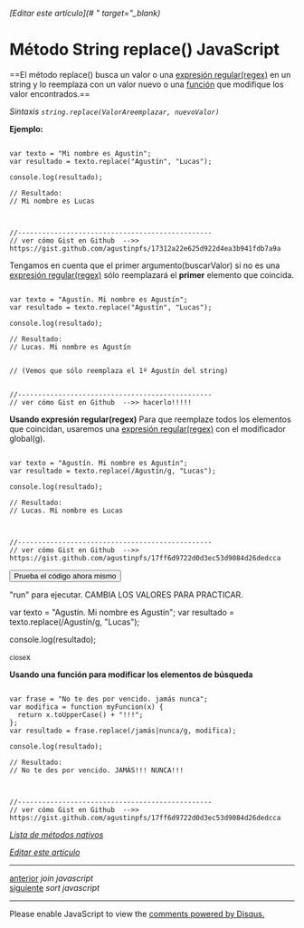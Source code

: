 <em>[Editar este artículo](# " target="_blank)</em>

# Método String replace() JavaScript

==El método replace() busca un valor o una [expresión regular(regex)](#) en un string y lo reemplaza con un valor nuevo o una [función](#) que modifique los valor encontrados.==

*Sintaxis*
*```string.replace(ValorAreemplazar, nuevoValor)```*

**Ejemplo:**

<!-- start code snippet: -->

<pre data-start="0"><code class="line-numbers language-javascript">
var texto = "Mi nombre es Agustín";
var resultado = texto.replace("Agustín", "Lucas");

console.log(resultado);

// Resultado:
// Mi nombre es Lucas



//------------------------------------------------
// ver cómo Gist en Github  -->> https://gist.github.com/agustinpfs/17312a22e625d922d4ea3b941fdb7a9a
</code></pre>

<!-- end code snippet: -->


Tengamos en cuenta que el primer argumento(buscarValor) si no es una [expresión regular(regex)](#) sólo reemplazará el **primer** elemento que coincida.

<!-- start code snippet: -->

<pre data-start="0"><code class="line-numbers language-javascript">
var texto = "Agustín. Mi nombre es Agustín";
var resultado = texto.replace("Agustín", "Lucas");

console.log(resultado);

// Resultado:
// Lucas. Mi nombre es Agustín


// (Vemos que sólo reemplaza el 1º Agustín del string)


//------------------------------------------------
// ver cómo Gist en Github  -->> hacerlo!!!!!
</code></pre>

<!-- end code snippet: -->


**Usando expresión regular(regex)**
Para que reemplaze todos los elementos que coincidan, usaremos una [expresión regular(regex)](#) con el modificador global(g).

<!-- start code snippet: -->

<pre data-start="0"><code class="line-numbers language-javascript">
var texto = "Agustín. Mi nombre es Agustín";
var resultado = texto.replace(/Agustín/g, "Lucas");

console.log(resultado);

// Resultado:
// Lucas. Mi nombre es Lucas



//------------------------------------------------
// ver cómo Gist en Github  -->> https://gist.github.com/agustinpfs/17ff6d9722d0d3ec53d9084d26dedcca
</code></pre>

<!-- end code snippet: -->
<button class="post-content_button-console">Prueba el código ahora mismo</button>

<div class="post-content_console">

<p>"run" para ejecutar. <span class="post-content_console-mark">CAMBIA LOS VALORES PARA PRACTICAR.</span></p>
    
<div id="my-elem" >
<script src="https://embed.tonicdev.com" data-element-id="my-elem" ></script>       
var texto = "Agustín. Mi nombre es Agustín";
var resultado = texto.replace(/Agustín/g, "Lucas");

console.log(resultado);
    </div>

<span class="post-content_buttonx-console"><small>close</small>x</span>
</div>

**Usando una función para modificar los elementos de búsqueda**

<!-- start code snippet: -->

<pre data-start="0"><code class="line-numbers language-javascript">
var frase = "No te des por vencido. jamás nunca";
var modifica = function myFuncion(x) {
  return x.toUpperCase() + "!!!";
};
var resultado = frase.replace(/jamás|nunca/g, modifica);

console.log(resultado);

// Resultado:
// No te des por vencido. JAMÁS!!! NUNCA!!!



//------------------------------------------------
// ver cómo Gist en Github  -->> https://gist.github.com/agustinpfs/17ff6d9722d0d3ec53d9084d26dedcca
</code></pre>

<!-- end code snippet: -->

[*Lista de métodos nativos*](#)

<em>[Editar este artículo](#)</em>

<hr>
<div class="post-content_next">
  <div class="post-content_next-left">
    <a href="http://localhost:2368/join-javascript">anterior</a>
    <i>join javascript</i>
  </div>
  <div class="post-content_next-right">
    <a href="http://localhost:2368/sort-javascript">siguiente</a>
    <i>sort javascript</i>
  </div>
</div>
<hr>

<div id="disqus_thread"></div>
<script>

/**
 *  RECOMMENDED CONFIGURATION VARIABLES: EDIT AND UNCOMMENT THE SECTION BELOW TO INSERT DYNAMIC VALUES FROM YOUR PLATFORM OR CMS.
 *  LEARN WHY DEFINING THESE VARIABLES IS IMPORTANT: https://disqus.com/admin/universalcode/#configuration-variables */
/*
var disqus_config = function () {
    this.page.url = PAGE_URL;  // Replace PAGE_URL with your page's canonical URL variable
    this.page.identifier = PAGE_IDENTIFIER; // Replace PAGE_IDENTIFIER with your page's unique identifier variable
};
*/
(function() { // DON'T EDIT BELOW THIS LINE
    var d = document, s = d.createElement('script');
    s.src = '//pandawebs.disqus.com/embed.js';
    s.setAttribute('data-timestamp', +new Date());
    (d.head || d.body).appendChild(s);
})();
</script>
<noscript>Please enable JavaScript to view the <a href="https://disqus.com/?ref_noscript">comments powered by Disqus.</a></noscript>





